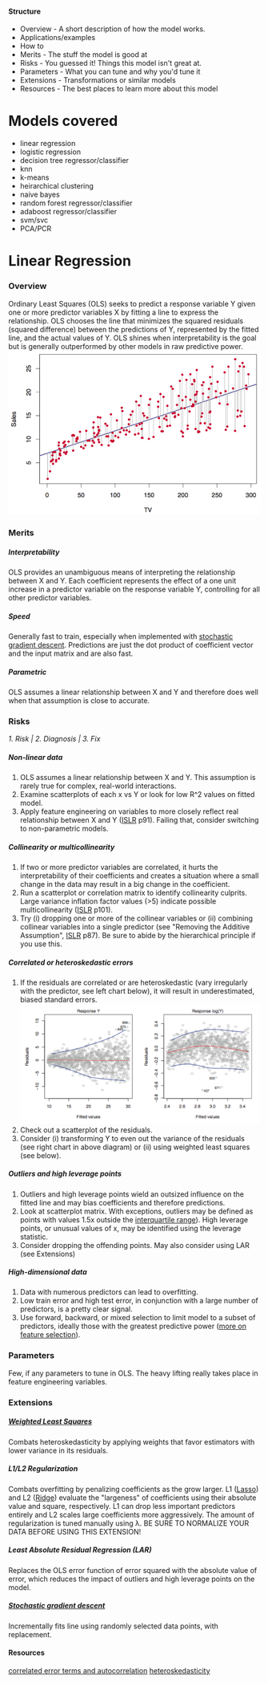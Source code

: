 
#### Structure
- Overview - A short description of how the model works.
- Applications/examples
- How to
- Merits - The stuff the model is good at
- Risks - You guessed it! Things this model isn't great at.
- Parameters - What you can tune and why you'd tune it
- Extensions - Transformations or similar models
- Resources - The best places to learn more about this model

# Models covered
- linear regression
- logistic regression
- decision tree regressor/classifier
- knn
- k-means
- heirarchical clustering
- naive bayes
- random forest regressor/classifier
- adaboost regressor/classifier
- svm/svc
- PCA/PCR

# Linear Regression
### Overview
Ordinary Least Squares (OLS) seeks to predict a response variable Y given one or more predictor variables X by fitting a line to express the relationship. OLS chooses the line that minimizes the squared residuals (squared difference) between the predictions of Y, represented by the fitted line, and the actual values of Y. OLS shines when interpretability is the goal but is generally outperformed by other models in raw predictive power.
![linear_regression](assets/linear_regression.png "a line (blue) fitted to data (red) by minimizing squared residuals (grey)")
### Merits
##### Interpretability
OLS provides an unambiguous means of interpreting the relationship between X and Y. Each coefficient represents the effect of a one unit increase in a predictor variable on the response variable Y, controlling for all other predictor variables.

##### Speed
Generally fast to train, especially when implemented with [stochastic gradient descent](http://scikit-learn.org/stable/modules/sgd.html#regression). Predictions are just the dot product of coefficient vector and the input matrix and are also fast.

##### Parametric
OLS assumes a linear relationship between X and Y and therefore does well when that assumption is close to accurate.

### Risks
_1. Risk | 2. Diagnosis | 3. Fix_

##### Non-linear data
1. OLS assumes a linear relationship between X and Y. This assumption is rarely true for complex, real-world interactions.
2. Examine scatterplots of each x vs Y or look for low R^2 values on fitted model.
3. Apply feature engineering on variables to more closely reflect real relationship between X and Y ([ISLR](http://www-bcf.usc.edu/~gareth/ISL/ISLR%20Fourth%20Printing.pdf) p91). Failing that, consider switching to non-parametric models.

##### Collinearity or multicollinearity
1. If two or more predictor variables are correlated, it hurts the interpretability of their coefficients and creates a situation where a small change in the data may result in a big change in the coefficient.
2. Run a scatterplot or correlation matrix to identify collinearity culprits. Large variance inflation factor values (>5) indicate possible multicollinearity ([ISLR](http://www-bcf.usc.edu/~gareth/ISL/ISLR%20Fourth%20Printing.pdf) p101).
3. Try (i) dropping one or more of the collinear variables or (ii) combining collinear variables into a single predictor (see "Removing the Additive Assumption", [ISLR](http://www-bcf.usc.edu/~gareth/ISL/ISLR%20Fourth%20Printing.pdf) p87). Be sure to abide by the hierarchical principle if you use this.

##### Correlated or heteroskedastic errors
1. If the residuals are correlated or are heteroskedastic (vary irregularly with the predictor, see left chart below), it will result in underestimated, biased standard errors.
![hetroskedasticity](assets/heteroskedasticity.png)
2. Check out a scatterplot of the residuals.
3. Consider (i) transforming Y to even out the variance of the residuals (see right chart in above diagram) or (ii) using weighted least squares (see below).

##### Outliers and high leverage points
1. Outliers and high leverage points wield an outsized influence on the fitted line and may bias coefficients and therefore predictions.
2. Look at scatterplot matrix. With exceptions, outliers may be defined as points with values 1.5x outside the [interquartile range](http://www.mathwords.com/o/outlier.htm)). High leverage points, or unusual values of x, may be identified using the leverage statistic.
3. Consider dropping the offending points. May also consider using LAR (see Extensions)

##### High-dimensional data
1. Data with numerous predictors can lead to overfitting.
2. Low train error and high test error, in conjunction with a large number of predictors, is a pretty clear signal.
3. Use forward, backward, or mixed selection to limit model to a subset of predictors, ideally those with the greatest predictive power ([more on feature selection](https://www.quora.com/How-do-I-perform-feature-selection)).

### Parameters
Few, if any parameters to tune in OLS. The heavy lifting really takes place in feature engineering variables.

### Extensions
##### [Weighted Least Squares](https://www.youtube.com/watch?v=VbMeWUsQdog)
Combats heteroskedasticity by applying weights that favor estimators with lower variance in its residuals.
##### L1/L2 Regularization
Combats overfitting by penalizing coefficients as the grow larger. L1 ([Lasso](http://statweb.stanford.edu/~tibs/lasso/simple.html)) and L2 ([Ridge](https://tamino.wordpress.com/2011/02/12/ridge-regression/)) evaluate the "largeness" of coefficients using their absolute value and square, respectively. L1 can drop less important predictors entirely and L2 scales large coefficients more aggressively. The amount of regularization is tuned manually using λ. BE SURE TO NORMALIZE YOUR DATA BEFORE USING THIS EXTENSION!

##### Least Absolute Residual Regression (LAR)
Replaces the OLS error function of error squared with the absolute value of error, which reduces the impact of outliers and high leverage points on the model.
##### [Stochastic gradient descent](https://class.coursera.org/ml-003/lecture/9)
Incrementally fits line using randomly selected data points, with replacement.

#### Resources
[correlated error terms and autocorrelation](http://web.stanford.edu/class/stats191/notebooks/Correlated%20errors.pdf)
[heteroskedasticity](http://www.statsmakemecry.com/smmctheblog/confusing-stats-terms-explained-heteroscedasticity-heteroske.html)
